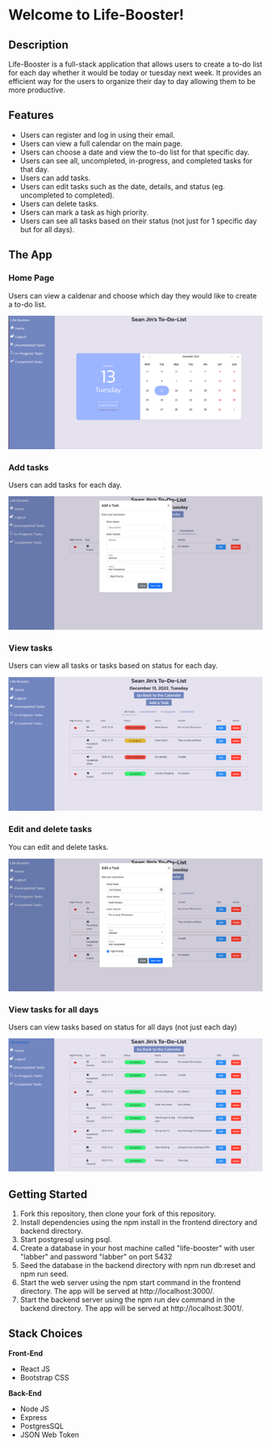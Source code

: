 # Welcome to Life-Booster!

## Description

Life-Booster is a full-stack application that allows users to create a to-do list for each day whether it would be today or tuesday next week. It provides an efficient way for the users to organize their day to day allowing them to be more productive.

## Features

- Users can register and log in using their email.
- Users can view a full calendar on the main page.
- Users can choose a date and view the to-do list for that specific day.
- Users can see all, uncompleted, in-progress, and completed tasks for that day.
- Users can add tasks.
- Users can edit tasks such as the date, details, and status (eg. uncompleted to completed).
- Users can delete tasks.
- Users can mark a task as high priority.
- Users can see all tasks based on their status (not just for 1 specific day but for all days).

## The App

### Home Page

Users can view a caldenar and choose which day they would like to create a to-do list.

!["Home Page"](https://github.com/hyjin123/life-booster/blob/master/frontend/docs/Home.png?raw=true)

### Add tasks

Users can add tasks for each day.

!["Add"](https://github.com/hyjin123/life-booster/blob/master/frontend/docs/add-task.png?raw=true)

### View tasks

Users can view all tasks or tasks based on status for each day.

!["View all task"](https://github.com/hyjin123/life-booster/blob/master/frontend/docs/all-task.png?raw=true)

### Edit and delete tasks

You can edit and delete tasks.

!["edit"](https://github.com/hyjin123/life-booster/blob/master/frontend/docs/Edit.png?raw=true)

### View tasks for all days

Users can view tasks based on status for all days (not just each day)

!["View tasks based on status"](https://github.com/hyjin123/life-booster/blob/master/frontend/docs/completed-task.png?raw=true)

## Getting Started

1. Fork this repository, then clone your fork of this repository.
2. Install dependencies using the npm install in the frontend directory and backend directory.
3. Start postgresql using psql.
4. Create a database in your host machine called "life-booster" with user "labber" and password "labber" on port 5432
5. Seed the database in the backend directory with npm run db:reset and npm run seed.
6. Start the web server using the npm start command in the frontend directory. The app will be served at http://localhost:3000/.
7. Start the backend server using the npm run dev command in the backend directory. The app will be served at http://localhost:3001/.

## Stack Choices

**Front-End**

- React JS
- Bootstrap CSS

**Back-End**

- Node JS
- Express
- PostgresSQL
- JSON Web Token
